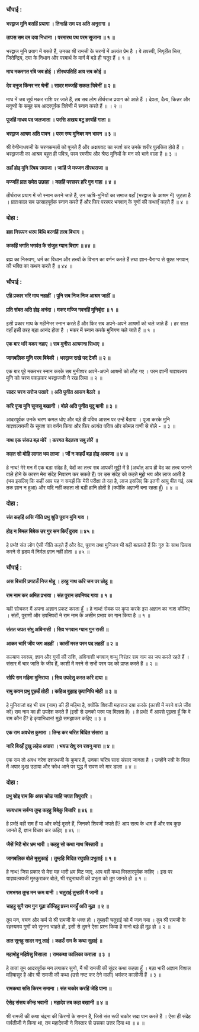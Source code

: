 ### चौपाई :

#### भरद्वाज मुनि बसहिं प्रयागा । तिन्हहि राम पद अति अनुरागा ॥
#### तापस सम दम दया निधाना । परमारथ पथ परम सुजाना ॥ १ ॥

भरद्वाज मुनि प्रयाग में बसते हैं, उनका श्री रामजी के चरणों में अत्यंत प्रेम है । वे तपस्वी, निगृहीत चित्त, जितेन्द्रिय, दया के निधान और परमार्थ के मार्ग में बड़े ही चतुर हैं ॥ १ ॥

#### माघ मकरगत रबि जब होई । तीरथपतिहिं आव सब कोई ॥
#### देव दनुज किंनर नर श्रेनीं । सादर मज्जहिं सकल त्रिबेनीं ॥ २ ॥

माघ में जब सूर्य मकर राशि पर जाते हैं, तब सब लोग तीर्थराज प्रयाग को आते हैं । देवता, दैत्य, किन्नर और मनुष्यों के समूह सब आदरपूर्वक त्रिवेणी में स्नान करते हैं ॥ । २ ॥

#### पूजहिं माधव पद जलजाता । परसि अखय बटु हरषहिं गाता ॥
#### भरद्वाज आश्रम अति पावन । परम रम्य मुनिबर मन भावन ॥ ३ ॥

श्री वेणीमाधवजी के चरणकमलों को पूजते हैं और अक्षयवट का स्पर्श कर उनके शरीर पुलकित होते हैं । भरद्वाजजी का आश्रम बहुत ही पवित्र, परम रमणीय और श्रेष्ठ मुनियों के मन को भाने वाला है ॥ ३ ॥

#### तहाँ होइ मुनि रिषय समाजा । जाहिं जे मज्जन तीरथराजा ॥
#### मज्जहिं प्रात समेत उछाहा । कहहिं परसपर हरि गुन गाहा ॥ ४ ॥

तीर्थराज प्रयाग में जो स्नान करने जाते हैं, उन ऋषि-मुनियों का समाज वहाँ (भरद्वाज के आश्रम में) जुटता है । प्रातःकाल सब उत्साहपूर्वक स्नान करते हैं और फिर परस्पर भगवान् के गुणों की कथाएँ कहते हैं ॥ ४ ॥

### दोहा :

#### ब्रह्म निरूपन धरम बिधि बरनहिं तत्त्व बिभाग ।
#### ककहिं भगति भगवंत कै संजुत ग्यान बिराग ॥ ४४ ॥

ब्रह्म का निरूपण, धर्म का विधान और तत्त्वों के विभाग का वर्णन करते हैं तथा ज्ञान-वैराग्य से युक्त भगवान् की भक्ति का कथन करते हैं ॥ ४४ ॥

### चौपाई :

#### एहि प्रकार भरि माघ नहाहीं । पुनि सब निज निज आश्रम जाहीं ॥
#### प्रति संबत अति होइ अनंदा । मकर मज्जि गवनहिं मुनिबृंदा ॥ १ ॥

इसी प्रकार माघ के महीनेभर स्नान करते हैं और फिर सब अपने-अपने आश्रमों को चले जाते हैं । हर साल वहाँ इसी तरह बड़ा आनंद होता है । मकर में स्नान करके मुनिगण चले जाते हैं ॥ १ ॥

#### एक बार भरि मकर नहाए । सब मुनीस आश्रमन्ह सिधाए ॥
#### जागबलिक मुनि परम बिबेकी । भरद्वाज राखे पद टेकी ॥ २ ॥

एक बार पूरे मकरभर स्नान करके सब मुनीश्वर अपने-अपने आश्रमों को लौट गए । परम ज्ञानी याज्ञवल्क्य मुनि को चरण पकड़कर भरद्वाजजी ने रख लिया ॥ २ ॥

#### सादर चरन सरोज पखारे । अति पुनीत आसन बैठारे ॥
#### करि पूजा मुनि सुजसु बखानी । बोले अति पुनीत मृदु बानी ॥ ३ ॥

आदरपूर्वक उनके चरण कमल धोए और बड़े ही पवित्र आसन पर उन्हें बैठाया । पूजा करके मुनि याज्ञवल्क्यजी के सुयश का वर्णन किया और फिर अत्यंत पवित्र और कोमल वाणी से बोले - ॥ ३ ॥

#### नाथ एक संसउ बड़ मोरें । करगत बेदतत्त्व सबु तोरें ॥
#### कहत सो मोहि लागत भय लाजा । जौं न कहउँ बड़ होइ अकाजा ॥ ४ ॥

हे नाथ! मेरे मन में एक बड़ा संदेह है, वेदों का तत्त्व सब आपकी मुट्ठी में है (अर्थात् आप ही वेद का तत्त्व जानने वाले होने के कारण मेरा संदेह निवारण कर सकते हैं) पर उस संदेह को कहते मुझे भय और लाज आती है (भय इसलिए कि कहीं आप यह न समझें कि मेरी परीक्षा ले रहा है, लाज इसलिए कि इतनी आयु बीत गई, अब तक ज्ञान न हुआ) और यदि नहीं कहता तो बड़ी हानि होती है (क्योंकि अज्ञानी बना रहता हूँ) ॥ ४ ॥

### दोहा :

#### संत कहहिं असि नीति प्रभु श्रुति पुरान मुनि गाव ।
#### होइ न बिमल बिबेक उर गुर सन किएँ दुराव ॥ ४५ ॥

हे प्रभो! संत लोग ऐसी नीति कहते हैं और वेद, पुराण तथा मुनिजन भी यही बतलाते हैं कि गुरु के साथ छिपाव करने से हृदय में निर्मल ज्ञान नहीं होता ॥ ४५ ॥

### चौपाई :

#### अस बिचारि प्रगटउँ निज मोहू । हरहु नाथ करि जन पर छोहू ॥
#### राम नाम कर अमित प्रभावा । संत पुरान उपनिषद गावा ॥ १ ॥

यही सोचकर मैं अपना अज्ञान प्रकट करता हूँ । हे नाथ! सेवक पर कृपा करके इस अज्ञान का नाश कीजिए । संतों, पुराणों और उपनिषदों ने राम नाम के असीम प्रभाव का गान किया है ॥ १ ॥

#### संतत जपत संभु अबिनासी । सिव भगवान ग्यान गुन रासी ॥
#### आकर चारि जीव जग अहहीं । कासीं मरत परम पद लहहीं ॥ २ ॥

कल्याण स्वरूप, ज्ञान और गुणों की राशि, अविनाशी भगवान् शम्भु निरंतर राम नाम का जप करते रहते हैं । संसार में चार जाति के जीव हैं, काशी में मरने से सभी परम पद को प्राप्त करते हैं ॥ २ ॥

#### सोपि राम महिमा मुनिराया । सिव उपदेसु करत करि दाया ॥
#### रामु कवन प्रभु पूछउँ तोही । कहिअ बुझाइ कृपानिधि मोही ॥ ३ ॥

हे मुनिराज! वह भी राम (नाम) की ही महिमा है, क्योंकि शिवजी महाराज दया करके (काशी में मरने वाले जीव को) राम नाम का ही उपदेश करते हैं (इसी से उनको परम पद मिलता है) । हे प्रभो! मैं आपसे पूछता हूँ कि वे राम कौन हैं? हे कृपानिधान! मुझे समझाकर कहिए ॥ ३ ॥

#### एक राम अवधेस कुमारा । तिन्ह कर चरित बिदित संसारा ॥
#### नारि बिरहँ दुखु लहेउ अपारा । भयउ रोषु रन रावनु मारा ॥ ४ ॥

एक राम तो अवध नरेश दशरथजी के कुमार हैं, उनका चरित्र सारा संसार जानता है । उन्होंने स्त्री के विरह में अपार दुःख उठाया और क्रोध आने पर युद्ध में रावण को मार डाला ॥ ४ ॥

### दोहा :

#### प्रभु सोइ राम कि अपर कोउ जाहि जपत त्रिपुरारि ।
#### सत्यधाम सर्बग्य तुम्ह कहहु बिबेकु बिचारि ॥ ४६ ॥

हे प्रभो! वही राम हैं या और कोई दूसरे हैं, जिनको शिवजी जपते हैं? आप सत्य के धाम हैं और सब कुछ जानते हैं, ज्ञान विचार कर कहिए ॥ ४६ ॥

#### जैसें मिटै मोर भ्रम भारी । कहहु सो कथा नाथ बिस्तारी ॥
#### जागबलिक बोले मुसुकाई । तुम्हहि बिदित रघुपति प्रभुताई ॥ १ ॥

हे नाथ! जिस प्रकार से मेरा यह भारी भ्रम मिट जाए, आप वही कथा विस्तारपूर्वक कहिए । इस पर याज्ञवल्क्यजी मुस्कुराकर बोले, श्री रघुनाथजी की प्रभुता को तुम जानते हो ॥ १ ॥

#### रामभगत तुम्ह मन क्रम बानी । चतुराई तुम्हारि मैं जानी ॥
#### चाहहु सुनै राम गुन गूढ़ा कीन्हिहु प्रस्न मनहुँ अति मूढ़ा ॥ २ ॥

तुम मन, वचन और कर्म से श्री रामजी के भक्त हो । तुम्हारी चतुराई को मैं जान गया । तुम श्री रामजी के रहस्यमय गुणों को सुनना चाहते हो, इसी से तुमने ऐसा प्रश्न किया है मानो बड़े ही मूढ़ हो ॥ २ ॥

#### तात सुनहु सादर मनु लाई । कहउँ राम कै कथा सुहाई ॥
#### महामोहु महिषेसु बिसाला । रामकथा कालिका कराला ॥ ३ ॥

हे तात! तुम आदरपूर्वक मन लगाकर सुनो, मैं श्री रामजी की सुंदर कथा कहता हूँ । बड़ा भारी अज्ञान विशाल महिषासुर है और श्री रामजी की कथा (उसे नष्ट कर देने वाली) भयंकर कालीजी हैं ॥ ३ ॥

#### रामकथा ससि किरन समाना । संत चकोर करहिं जेहि पाना ॥
#### ऐसेइ संसय कीन्ह भवानी । महादेव तब कहा बखानी ॥ ४ ॥

श्री रामजी की कथा चंद्रमा की किरणों के समान है, जिसे संत रूपी चकोर सदा पान करते हैं । ऐसा ही संदेह पार्वतीजी ने किया था, तब महादेवजी ने विस्तार से उसका उत्तर दिया था ॥ ४ ॥